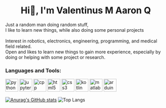 <h1 align="center">Hi👋, I'm Valentinus M Aaron Q</h1>

<p>
  Just a random man doing random stuff, <br>
  I like to learn new things, while also doing some personal projects
  <br><br>
  Interest in robotics, electronics, engineering, programming, and medical field related.
  <br>
  Open and likes to learn new things to gain more experience, especially by doing or helping with some project or research.
</p>

<h3 align="left">Languages and Tools:</h3>
<p align="left"> 
  <img src="https://cdn.jsdelivr.net/gh/devicons/devicon@latest/icons/python/python-original.svg" alt="python" width="40" height="40"/>
  <img src="https://cdn.jsdelivr.net/gh/devicons/devicon@latest/icons/jupyter/jupyter-original-wordmark.svg" alt="jupyter" width="40" height="40"/>        
  <img src="https://cdn.jsdelivr.net/gh/devicons/devicon@latest/icons/cplusplus/cplusplus-original.svg" alt="cpp" width="40" height="40"/>
  <img src="https://cdn.jsdelivr.net/gh/devicons/devicon@latest/icons/html5/html5-original.svg" alt="html5" width="40" height="40"/>
  <img src="https://cdn.jsdelivr.net/gh/devicons/devicon@latest/icons/css3/css3-original.svg" alt="css3" width="40" height="40"/>
  <img src="https://cdn.jsdelivr.net/gh/devicons/devicon@latest/icons/kotlin/kotlin-original.svg" alt="kotlin" width="40" height="40"/>
  <img src="https://cdn.jsdelivr.net/gh/devicons/devicon@latest/icons/matlab/matlab-original.svg" alt="matlab" width="40" height="40"/>        
  <img src="https://cdn.jsdelivr.net/gh/devicons/devicon@latest/icons/arduino/arduino-original.svg" alt="arduino" width="40" height="40"/>      
</p>

[![Anurag's GitHub stats](https://github-readme-stats.vercel.app/api?username=ronaaron61\&rank_icon=github)](https://github.com/ronaaron61/github-readme-stats)
![Top Langs](https://github-readme-stats.vercel.app/api/top-langs/?username=ronaaron61&layout=compact)

